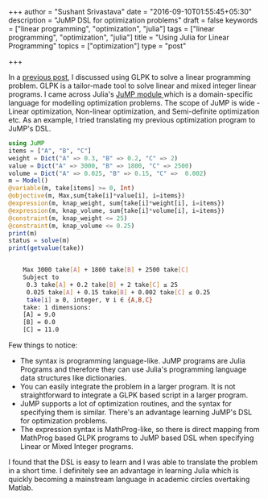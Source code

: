 +++
author = "Sushant Srivastava"
date = "2016-09-10T01:55:45+05:30"
description = "JuMP DSL for optimization problems"
draft = false
keywords = ["linear programming", "optimization", "julia"]
tags = ["linear programming", "optimization", "julia"]
title = "Using Julia for Linear Programming"
topics = ["optimization"]
type = "post"

+++

In a [previous post](http://www.ssushant.in/2016/04/28/using-glpk-to-solve-knapsack-and-related-problems/), I discussed using GLPK to solve a linear programming problem. GLPK is a tailor-made tool to solve linear and mixed integer linear programs. I came across Julia's [JuMP module ](https://jump.readthedocs.io/en/latest/) which is a domain-specific language for modelling optimization problems. The scope of JuMP is wide - Linear optimization, Non-linear optimization, and Semi-definite optimization etc. As an example, I tried translating my previous optimization program to JuMP's DSL.


```julia
using JuMP
items = ["A", "B", "C"]
weight = Dict("A" => 0.3, "B" => 0.2, "C" => 2)
value = Dict("A" => 3000, "B" => 1800, "C" => 2500)
volume = Dict("A" => 0.025, "B" => 0.15, "C" =>  0.002)
m = Model()
@variable(m, take[items] >= 0, Int)
@objective(m, Max,sum{take[i]*value[i], i=items})
@expression(m, knap_weight, sum{take[i]*weight[i], i=items})
@expression(m, knap_volume, sum{take[i]*volume[i], i=items})
@constraint(m, knap_weight <= 25)
@constraint(m, knap_volume <= 0.25)
print(m)
status = solve(m)
print(getvalue(take))
```
```bash

    Max 3000 take[A] + 1800 take[B] + 2500 take[C]
    Subject to
     0.3 take[A] + 0.2 take[B] + 2 take[C] ≤ 25
     0.025 take[A] + 0.15 take[B] + 0.002 take[C] ≤ 0.25
     take[i] ≥ 0, integer, ∀ i ∈ {A,B,C}
    take: 1 dimensions:
    [A] = 9.0
    [B] = 0.0
    [C] = 11.0

```
Few things to notice:

* The syntax is programming language-like. JuMP programs are Julia Programs and therefore they can use Julia's programming language data structures like dictionaries.
* You can easily integrate the problem in a larger program. It is not straightforward to integrate a GLPK based script in a larger program.
* JuMP supports a lot of optimization routines, and the syntax for specifying them is similar. There's an advantage learning JuMP's DSL for optimization problems.
* The expression syntax is MathProg-like, so there is direct mapping from MathProg based GLPK programs to JuMP based DSL when specifying Linear or Mixed Integer programs.

I found that the DSL is easy to learn and I was able to translate the problem in a short time. I definitely see an advantage in learning Julia which is quickly becoming a mainstream language in academic circles overtaking Matlab.


